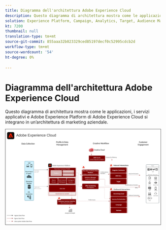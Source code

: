 ```yaml
---
title: Diagramma dell'architettura Adobe Experience Cloud
description: Questo diagramma di architettura mostra come le applicazioni, i servizi applicativi e Adobe Experience Platform di Adobe Experience Cloud si integrano in un’architettura di marketing aziendale.
solution: Experience Platform, Campaign, Analytics, Target, Audience Manager, Magento, Marketo, Advertising Cloud, Experience Manager Sites, Experience Manager Assets, Data Collection, Customer Journey Analytics, Journey Orchestration, Offer Decisioning, Real-time Customer Data Platform
kt: 7200
thumbnail: null
translation-type: tm+mt
source-git-commit: 855aaa32b023329ced85197decf0c52995cdcb2d
workflow-type: tm+mt
source-wordcount: '54'
ht-degree: 0%

---
```



# Diagramma dell&#39;architettura Adobe Experience Cloud

Questo diagramma di architettura mostra come le applicazioni, i servizi applicativi e Adobe Experience Platform di Adobe Experience Cloud si integrano in un’architettura di marketing aziendale.

<img src="assets/AEC.svg" alt="Experience Cloud" style="border:1px solid #4a4a4a" />